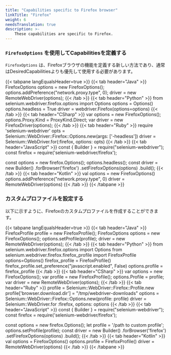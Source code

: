 ```yaml
---
title: "Capabilities specific to Firefox browser"
linkTitle: "Firefox"
weight: 6
needsTranslation: true
description: >-
    These capabilities are specific to Firefox.
---
```


### `FirefoxOptions` を使用してCapabilitiesを定義する

`FirefoxOptions` は、Firefoxブラウザの機能を定義する新しい方法であり、通常はDesiredCapabilitiesよりも優先して使用する必要があります。

{{< tabpane langEqualsHeader=true >}}
  {{< tab header="Java" >}}
FirefoxOptions options = new FirefoxOptions();
options.addPreference("network.proxy.type", 0);
driver = new RemoteWebDriver(options);
  {{< /tab >}}
  {{< tab header="Python" >}}
from selenium.webdriver.firefox.options import Options
options = Options()
options.headless = True
driver = webdriver.Firefox(options=options)
  {{< /tab >}}
  {{< tab header="CSharp" >}}
var options = new FirefoxOptions();
options.Proxy.Kind = ProxyKind.Direct;
var driver = new FirefoxDriver(options);
  {{< /tab >}}
  {{< tab header="Ruby" >}}
require 'selenium-webdriver'
opts = Selenium::WebDriver::Firefox::Options.new(args: ['-headless'])
driver = Selenium::WebDriver.for(:firefox, options: opts)
  {{< /tab >}}
  {{< tab header="JavaScript" >}}
const { Builder } = require("selenium-webdriver");
const firefox = require('selenium-webdriver/firefox');

const options = new firefox.Options();
options.headless();
const driver = new Builder()
    .forBrowser('firefox')
    .setFirefoxOptions(options)
    .build();
  {{< /tab >}}
  {{< tab header="Kotlin" >}}
val options = new FirefoxOptions()
options.addPreference("network.proxy.type", 0)
driver = RemoteWebDriver(options)
  {{< /tab >}}
{{< /tabpane >}}


### カスタムプロファイルを設定する

以下に示すように、Firefoxのカスタムプロファイルを作成することができます。

{{< tabpane langEqualsHeader=true >}}
  {{< tab header="Java" >}}
FirefoxProfile profile = new FirefoxProfile();
FirefoxOptions options = new FirefoxOptions();
options.setProfile(profile);
driver = new RemoteWebDriver(options);
  {{< /tab >}}
  {{< tab header="Python" >}}
from selenium.webdriver.firefox.options import Options
from selenium.webdriver.firefox.firefox_profile import FirefoxProfile
options=Options()
firefox_profile = FirefoxProfile()
firefox_profile.set_preference("javascript.enabled", False)
options.profile = firefox_profile
  {{< /tab >}}
  {{< tab header="CSharp" >}}
var options = new FirefoxOptions();
var profile = new FirefoxProfile();
options.Profile = profile;
var driver = new RemoteWebDriver(options);
  {{< /tab >}}
  {{< tab header="Ruby" >}}
profile = Selenium::WebDriver::Firefox::Profile.new
profile['browser.download.dir'] = "/tmp/webdriver-downloads"
options = Selenium::WebDriver::Firefox::Options.new(profile: profile)
driver = Selenium::WebDriver.for :firefox, options: options
  {{< /tab >}}
  {{< tab header="JavaScript" >}}
const { Builder } = require("selenium-webdriver");
const firefox = require('selenium-webdriver/firefox');

const options = new firefox.Options();
let profile = '/path to custom profile';
options.setProfile(profile);
const driver = new Builder()
    .forBrowser('firefox')
    .setFirefoxOptions(options)
    .build();
  {{< /tab >}}
  {{< tab header="Kotlin" >}}
val options = FirefoxOptions()
options.profile = FirefoxProfile()
driver = RemoteWebDriver(options)
  {{< /tab >}}
{{< /tabpane >}}
